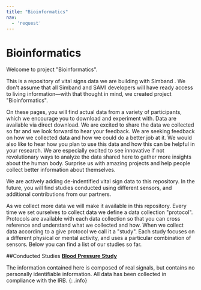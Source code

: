 ```yaml
---
title: "Bioinformatics"
nav:
  - 'request'
---
```

# Bioinformatics

Welcome to project "Bioinformatics".

This is a repository of vital signs data we are building with Simband . We don't assume that all Simband and SAMI developers will have ready access to living information—with that thought in mind, we created project "Bioinformatics".

On these pages, you will find actual data from a variety of participants, which we encourage you to download and experiment with. Data are available via direct download. We are excited to share the data we collected so far and we look forward to hear your feedback. We are seeking feedback on how we collected data and how we could do a better job at it. We would also like to hear how you plan to use this data and how this can be helpful in your research. We are especially excited to see innovative if not revolutionary ways to analyze the data shared here to gather more insights about the human body. Surprise us with amazing projects and help people collect better information about themselves.

We are actively adding de-indentified vital sign data to this repository. In the future, you will find studies conducted using different sensors, and additional contributions from our partners.

As we collect more data we will make it available in this repository. Every time we set ourselves to collect data we define a data collection "protocol". Protocols are available with each data collection so that you can cross reference and understand what we collected and how. When we collect data according to a give protocol we call it a "study". Each study focuses on a different physical or mental activity, and uses a particular combination of sensors. Below you can find a list of our studies so far.

##Conducted Studies
  <a href="https://github.com/votb/Bioinformatics/wiki/Blood-Pressure-Study" target="_blank">**Blood Pressure Study** </a>

The information contained here is composed of real signals, but contains no personally identifiable information. All data has been collected in compliance with the IRB.
{: .info}